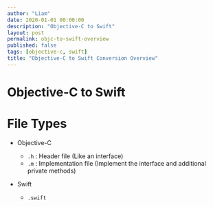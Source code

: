 ```yaml
---
author: "Liam"
date: 2020-01-01 00:00:00
description: "Objective-C to Swift"
layout: post
permalink: objc-to-swift-overview
published: false
tags: [objective-c, swift]
title: "Objective-C to Swift Conversion Overview"
---
```


# Objective-C to Swift

# File Types

- Objective-C
  - `.h` : Header file (Like an interface)
  - `.m` : Implementation file (Implement the interface and additional private methods)

- Swift
  - `.swift`
